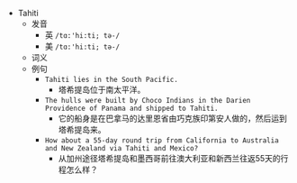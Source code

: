 - Tahiti
  - 发音
    - 英 `/tɑ:'hi:ti; tə-/`
    - 美 `/tɑ:'hi:ti; tə-/`
  - 词义
  - 例句
    - `Tahiti lies in the South Pacific.`
      - 塔希提岛位于南太平洋。
    - `The hulls were built by Choco Indians in the Darien Providence of Panama and shipped to Tahiti.`
      - 它的船身是在巴拿马的达里恩省由巧克族印第安人做的，然后运到塔希提岛来。
    - `How about a 55-day round trip from California to Australia and New Zealand via Tahiti and Mexico?`
      - 从加州途径塔希提岛和墨西哥前往澳大利亚和新西兰往返55天的行程怎么样？

